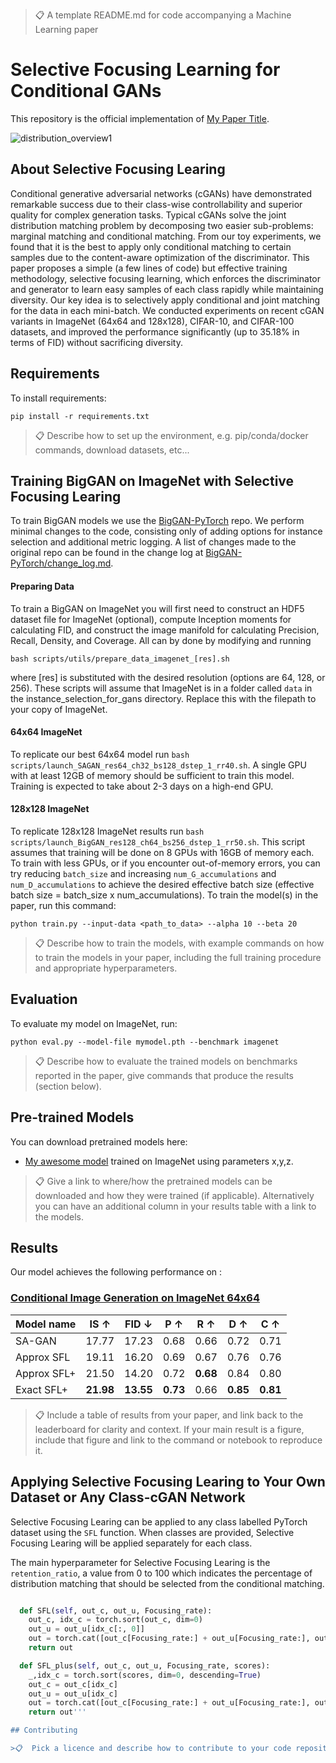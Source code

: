 
>📋  A template README.md for code accompanying a Machine Learning paper

# Selective Focusing Learning for Conditional GANs

This repository is the official implementation of [My Paper Title](https://arxiv.org/abs/2030.12345). 

![distribution_overview1](https://user-images.githubusercontent.com/36159663/120271077-9d763080-c2e5-11eb-90cd-167ae185f0bc.png)

## About Selective Focusing Learing

Conditional generative adversarial networks (cGANs) have demonstrated remarkable success due to their class-wise controllability and superior quality for complex generation tasks. Typical cGANs solve the joint distribution matching problem by decomposing two easier sub-problems: marginal matching and conditional matching. From our toy experiments, we found that it is the best to apply only conditional matching to certain samples due to the content-aware optimization of the discriminator. This paper proposes a simple (a few lines of code) but effective training methodology, selective focusing learning, which enforces the discriminator and generator to learn easy samples of each class rapidly while maintaining diversity. Our key idea is to selectively apply conditional and joint matching for the data in each mini-batch. We conducted experiments on recent cGAN variants in ImageNet (64x64 and 128x128), CIFAR-10, and CIFAR-100 datasets, and improved the performance significantly (up to 35.18% in terms of FID) without sacrificing diversity.
## Requirements

To install requirements:

```setup
pip install -r requirements.txt
```

>📋  Describe how to set up the environment, e.g. pip/conda/docker commands, download datasets, etc...

## Training BigGAN on ImageNet with Selective Focusing Learing

To train BigGAN models we use the [BigGAN-PyTorch](https://github.com/ajbrock/BigGAN-PyTorch) repo. We perform minimal changes to the code, consisting only of adding options for instance selection and additional metric logging. A list of changes made to the original repo can be found in the change log at [BigGAN-PyTorch/change_log.md](https://github.com/uoguelph-mlrg/instance_selection_for_gans/blob/master/BigGAN-PyTorch/change_log.md). 

#### Preparing Data
To train a BigGAN on ImageNet you will first need to construct an HDF5 dataset file for ImageNet (optional), compute Inception moments for calculating FID, and construct the image manifold for calculating Precision, Recall, Density, and Coverage. All can by done by modifying and running 
```
bash scripts/utils/prepare_data_imagenet_[res].sh
```
where [res] is substituted with the desired resolution (options are 64, 128, or 256). These scripts will assume that ImageNet is in a folder called `data` in the instance_selection_for_gans directory. Replace this with the filepath to your copy of ImageNet. 

#### 64x64 ImageNet
To replicate our best 64x64 model run `bash scripts/launch_SAGAN_res64_ch32_bs128_dstep_1_rr40.sh`. A single GPU with at least 12GB of memory should be sufficient to train this model. Training is expected to take about 2-3 days on a high-end GPU.

#### 128x128 ImageNet
To replicate 128x128 ImageNet results run `bash scripts/launch_BigGAN_res128_ch64_bs256_dstep_1_rr50.sh`. This script assumes that training will be done on 8 GPUs with 16GB of memory each. To train with less GPUs, or if you encounter out-of-memory errors, you can try reducing `batch_size` and increasing `num_G_accumulations` and `num_D_accumulations` to achieve the desired effective batch size (effective batch size = batch_size x num_accumulations).
To train the model(s) in the paper, run this command:

```train
python train.py --input-data <path_to_data> --alpha 10 --beta 20
```

>📋  Describe how to train the models, with example commands on how to train the models in your paper, including the full training procedure and appropriate hyperparameters.

## Evaluation

To evaluate my model on ImageNet, run:

```eval
python eval.py --model-file mymodel.pth --benchmark imagenet
```

>📋  Describe how to evaluate the trained models on benchmarks reported in the paper, give commands that produce the results (section below).

## Pre-trained Models

You can download pretrained models here:

- [My awesome model](https://drive.google.com/mymodel.pth) trained on ImageNet using parameters x,y,z. 

>📋  Give a link to where/how the pretrained models can be downloaded and how they were trained (if applicable).  Alternatively you can have an additional column in your results table with a link to the models.

## Results

Our model achieves the following performance on :

### [Conditional Image Generation on ImageNet 64x64](https://paperswithcode.com/sota/image-classification-on-imagenet)

| Model name         |   IS &#8593;  |   FID &#8595; |  P &#8593; |  R &#8593; |  D &#8593; |  C &#8593; |
| ------------------ |--------| ------ |-----|-----|-----|-----|
|       SA-GAN       |  17.77 |  17.23 | 0.68| 0.66| 0.72| 0.71|
|      Approx SFL    |  19.11 |  16.20 | 0.69| 0.67| 0.76| 0.76|
|      Approx SFL+   |  21.50 |  14.20 | 0.72| **0.68**| 0.84| 0.80|
|      Exact SFL+    |  **21.98** |  **13.55** | **0.73**| 0.66| **0.85**| **0.81**|

>📋  Include a table of results from your paper, and link back to the leaderboard for clarity and context. If your main result is a figure, include that figure and link to the command or notebook to reproduce it.
> 
## Applying Selective Focusing Learing to Your Own Dataset or Any Class-cGAN Network

Selective Focusing Learing can be applied to any class labelled PyTorch dataset using the `SFL` function. When classes are provided, Selective Focusing Learing will be applied separately for each class.  

The main hyperparameter for Selective Focusing Learing is the `retention_ratio`, a value from 0 to 100 which indicates the percentage of distribution matching that should be selected from the conditional matching. 

```python

  def SFL(self, out_c, out_u, Focusing_rate):
    out_c, idx_c = torch.sort(out_c, dim=0)
    out_u = out_u[idx_c[:, 0]]
    out = torch.cat([out_c[Focusing_rate:] + out_u[Focusing_rate:], out_c[:Focusing_rate]], 0)
    return out

  def SFL_plus(self, out_c, out_u, Focusing_rate, scores):
    _,idx_c = torch.sort(scores, dim=0, descending=True)
    out_c = out_c[idx_c]
    out_u = out_u[idx_c]
    out = torch.cat([out_c[Focusing_rate:] + out_u[Focusing_rate:], out_c[:Focusing_rate]], 0)
    return out'''

## Contributing

>📋  Pick a licence and describe how to contribute to your code repository.
